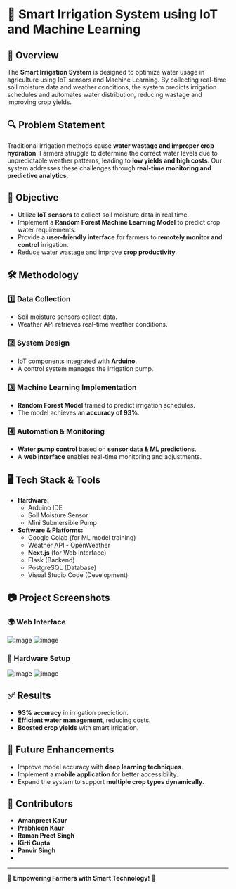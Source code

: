 # 🌱 Smart Irrigation System using IoT and Machine Learning

## 📌 Overview
The **Smart Irrigation System** is designed to optimize water usage in agriculture using IoT sensors and Machine Learning. By collecting real-time soil moisture data and weather conditions, the system predicts irrigation schedules and automates water distribution, reducing wastage and improving crop yields.

## 🔍 Problem Statement
Traditional irrigation methods cause **water wastage and improper crop hydration**. Farmers struggle to determine the correct water levels due to unpredictable weather patterns, leading to **low yields and high costs**. Our system addresses these challenges through **real-time monitoring and predictive analytics**.

## 🎯 Objective
- Utilize **IoT sensors** to collect soil moisture data in real time.
- Implement a **Random Forest Machine Learning Model** to predict crop water requirements.
- Provide a **user-friendly interface** for farmers to **remotely monitor and control** irrigation.
- Reduce water wastage and improve **crop productivity**.

## 🛠️ Methodology
### **1️⃣ Data Collection**
- Soil moisture sensors collect data.
- Weather API retrieves real-time weather conditions.

### **2️⃣ System Design**
- IoT components integrated with **Arduino**.
- A control system manages the irrigation pump.

### **3️⃣ Machine Learning Implementation**
- **Random Forest Model** trained to predict irrigation schedules.
- The model achieves an **accuracy of 93%**.

### **4️⃣ Automation & Monitoring**
- **Water pump control** based on **sensor data & ML predictions**.
- A **web interface** enables real-time monitoring and adjustments.

## 🖥️ Tech Stack & Tools
- **Hardware:**
  - Arduino IDE
  - Soil Moisture Sensor
  - Mini Submersible Pump
- **Software & Platforms:**
  - Google Colab (for ML model training)
  - Weather API - OpenWeather
  - **Next.js** (for Web Interface)
  - Flask (Backend)
  - PostgreSQL (Database)
  - Visual Studio Code (Development)

## 📷 Project Screenshots
### **🌍 Web Interface**
![image](https://github.com/user-attachments/assets/e4ca7965-6837-436e-8771-30310e83bb4e)
![image](https://github.com/user-attachments/assets/de37f61e-27b7-423b-9533-67f72a97a26d)



### **🔧 Hardware Setup**
![image](https://github.com/user-attachments/assets/c5e1ba87-c306-40aa-b7f4-487f8bff21c4)
![image](https://github.com/user-attachments/assets/611d88cf-f69b-4125-bb9e-e146a1167298)



## ✅ Results
- **93% accuracy** in irrigation prediction.
- **Efficient water management**, reducing costs.
- **Boosted crop yields** with smart irrigation.

## 🚀 Future Enhancements
- Improve model accuracy with **deep learning techniques**.
- Implement a **mobile application** for better accessibility.
- Expand the system to support **multiple crop types dynamically**.

## 📌 Contributors
- **Amanpreet Kaur**
- **Prabhleen Kaur**
- **Raman Preet Singh**
- **Kirti Gupta**
- **Panvir Singh**
- 
---
🌿 **Empowering Farmers with Smart Technology!** 🌿
